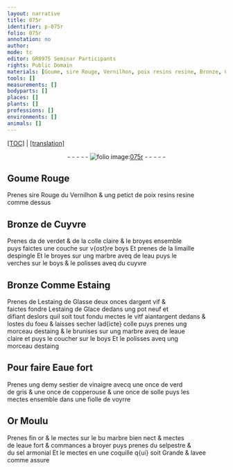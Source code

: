 ```yaml
---
layout: narrative
title: 075r
identifier: p-075r
folio: 075r
annotation: no
author:
mode: tc
editor: GR8975 Seminar Participants
rights: Public Domain
materials: [Goume, sire Rouge, Vernilhon, poix resins resine, Bronze, Cuyvre, verdet, colle claire, boys, limaille despingle, marbre, eau, cuyvre, Estaing, estaing de Glasse, argent vif, estaing de Glace, vitf aiantargent, colle, estaing, eaue claire, Eaue fort, vinaigre, verd de gris, copperouse, solle, Or Moulu, or, eaue fort, selpestre, sel armonial]
tools: []
measurements: []
bodyparts: []
places: []
plants: []
professions: []
environments: []
animals: []
---
```


<p><a href="{{ site.baseurl }}/diplomatic/">[TOC]</a> | <a href="{{ site.baseurl }}/texts/p-075r_tl/" target="_blank">[translation]</a></p><div class="folio" align="center">- - - - - <a href="http://gallica.bnf.fr/ark:/12148/btv1b10500001g/f155.item" target="_blank"><img src="https://cu-mkp.github.io/2017-workshop-edition/assets/photo-icon.png" alt="folio image: " style="display:inline-block; margin-bottom:-3px;"/>075r</a> - - - - - </div>  
  

## <span class="m">Goume</span> Rouge

 
 Prenes <span class="m">sire Rouge</span> du <span class="m">Vernilhon</span> & ung petict de <span class="m">poix <span class="del">resins</span> <span class="add">resine</span></span><br/> comme dessus
 
 
  

## <span class="m">Bronze</span> de <span class="m">Cuyvre</span>

 
 Prenes da <span class="add">de <span class="m">verdet</span></span> & de la <span class="m">colle claire</span> & le broyes ensemble<br/> puys faictes une couche sur v{ost}re <span class="m">boys</span> Et prenes de la <span class="m">limaille<br/> despingle</span> Et le broyes sur ung <span class="m">marbre</span> aveq de l<span class="m">eau</span> puys le<br/> verches sur le <span class="m">boys</span> & le polisses aveq du <span class="m">cuyvre</span>
 
 
  

## <span class="m">Bronze</span> Comme <span class="m">Estaing</span>

 
 Prenes de L<span class="m">estaing de Glasse</span> deux onces d<span class="m">argent vif</span> &<br/> faictes fondre L<span class="m">estaing de Glace</span> dedans ung pot neuf et<br/> <span class="del">difiant</span> <span class="add">deslors</span> quil soit tout fondu mectes le <span class="m">vi<span class="del">t</span><span class="add">f</span> <span class="del">aiant</span><span class="add">argent</span></span> dedans &<br/> lostes du foeu & laisses secher lad{icte} <span class="m">colle</span> puys prenes ung<br/> morceau d<span class="m">estaing</span> & le brunises sur ung <span class="m">marbre</span> aveq de l<span class="m">eaue<br/> claire</span> et puys le coucher sur le <span class="m">boys</span> Et le polisses aveq ung<br/> morceau d<span class="m">estaing</span>
 
 
  

## Pour faire <span class="m">Eaue fort</span>

 
 Prenes ung demy sestier de <span class="m">vinaigre</span> avecq une once de <span class="m">verd<br/> de gris</span> & une once de <span class="m">copperouse</span> & une once de <span class="m">solle</span> puys les<br/> mectes ensemble dans une fiolle de voyrre
 
 
  

## <span class="m">Or Moulu</span>

 
 Prenes fin <span class="m">or</span> & le mectes sur le <span class="del">bu</span> <span class="m">marbre</span> bien nect & mectes<br/> de l<span class="m">eaue fort</span> & commances a broyer puys prenes du <span class="m">selpestre</span> &<br/> du <span class="m">sel armonial</span> Et le mectes en une coquille q{ui} soit Grande & lavee<br/> comme assure
 
